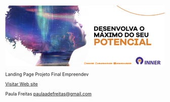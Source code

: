 ![template screen](./gotravel.png)

Landing Page Projeto Final Empreendev 

[Visitar Web site](https://paulafreitas360.github.io/)

Paula Freitas
paulaadefreitas@gmail.com
